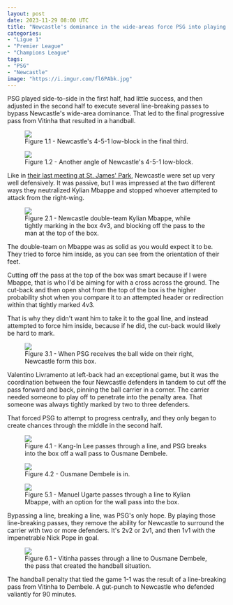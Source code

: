 ```yaml
---
layout: post
date: 2023-11-29 08:00 UTC
title: "Newcastle's dominance in the wide-areas force PSG into playing line-breaking passes"
categories:
- "Ligue 1"
- "Premier League"
- "Champions League"
tags:
- "PSG"
- "Newcastle"
image: "https://i.imgur.com/fl6PAbk.jpg"
---
```


PSG played side-to-side in the first half, had little success, and then adjusted in the second half to execute several line-breaking passes to bypass Newcastle's wide-area dominance. That led to the final progressive pass from Vitinha that resulted in a handball.

<!---more---> 

<figure>
    <img src="https://i.imgur.com/D0RaF67.jpg">
    <figcaption>Figure 1.1 - Newcastle's 4-5-1 low-block in the final third.</figcaption>
</figure> 

<figure>
    <img src="https://i.imgur.com/K2nYuj5.jpg">
    <figcaption>Figure 1.2 - Another angle of Newcastle's 4-5-1 low-block.</figcaption>
</figure> 

Like in [their last meeting at St. James' Park](https://tacticsjournal.com/2023/10/07/champions-league-football-at-st-james-park/), Newcastle were set up very well defensively. It was passive, but I was impressed at the two different ways they neutralized Kylian Mbappe and stopped whoever attempted to attack from the right-wing. 

<figure>
    <img src="https://i.imgur.com/Js1aLXc.jpg">
    <figcaption>Figure 2.1 - Newcastle double-team Kylian Mbappe, while tightly marking in the box 4v3, and blocking off the pass to the man at the top of the box.</figcaption>
</figure> 

The double-team on Mbappe was as solid as you would expect it to be. They tried to force him inside, as you can see from the orientation of their feet.

Cutting off the pass at the top of the box was smart because if I were Mbappe, that is who I'd be aiming for with a cross across the ground. The cut-back and then open shot from the top of the box is the higher probability shot when you compare it to an attempted header or redirection within that tightly marked 4v3. 

That is why they didn't want him to take it to the goal line, and instead attempted to force him inside, because if he did, the cut-back would likely be hard to mark. 

<figure>
    <img src="https://i.imgur.com/yC2BGTJ.jpg">
    <figcaption>Figure 3.1 - When PSG receives the ball wide on their right, Newcastle form this box.</figcaption>
</figure> 

Valentino Livramento at left-back had an exceptional game, but it was the coordination between the four Newcastle defenders in tandem to cut off the pass forward and back, pinning the ball carrier in a corner. The carrier needed someone to play off to penetrate into the penalty area. That someone was always tightly marked by two to three defenders. 

That forced PSG to attempt to progress centrally, and they only began to create chances through the middle in the second half.

<figure>
    <img src="https://i.imgur.com/3pjj0Gn.jpg">
    <figcaption>Figure 4.1 - Kang-In Lee passes through a line, and PSG breaks into the box off a wall pass to Ousmane Dembele.</figcaption>
</figure> 

<figure>
    <img src="https://i.imgur.com/vCVRVfl.jpg">
    <figcaption>Figure 4.2 - Ousmane Dembele is in.</figcaption>
</figure> 

<figure>
    <img src="https://i.imgur.com/sF96rYq.jpg">
    <figcaption>Figure 5.1 - Manuel Ugarte passes through a line to Kylian Mbappe, with an option for the wall pass into the box.</figcaption>
</figure> 

Bypassing a line, breaking a line, was PSG's only hope. By playing those line-breaking passes, they remove the ability for Newcastle to surround the carrier with two or more defenders. It's 2v2 or 2v1, and then 1v1 with the impenetrable Nick Pope in goal. 

<figure>
    <img src="https://i.imgur.com/fl6PAbk.jpg">
    <figcaption>Figure 6.1 - Vitinha passes through a line to Ousmane Dembele, the pass that created the handball situation.</figcaption>
</figure> 

The handball penalty that tied the game 1-1 was the result of a line-breaking pass from Vitinha to Dembele. A gut-punch to Newcastle who defended valiantly for 90 minutes. 